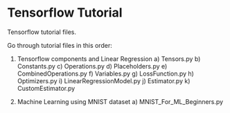 # Tensorflow Tutorial
Tensorflow tutorial files.

Go through tutorial files in this order:

1) Tensorflow components and Linear Regression
    a)  Tensors.py
    b)  Constants.py
    c)  Operations.py
    d)  Placeholders.py
    e)  CombinedOperations.py
    f)  Variables.py
    g)  LossFunction.py
    h)  Optimizers.py
    i)  LinearRegressionModel.py
    j) Estimator.py
    k) CustomEstimator.py

2) Machine Learning using MNIST dataset
    a) MNIST_For_ML_Beginners.py